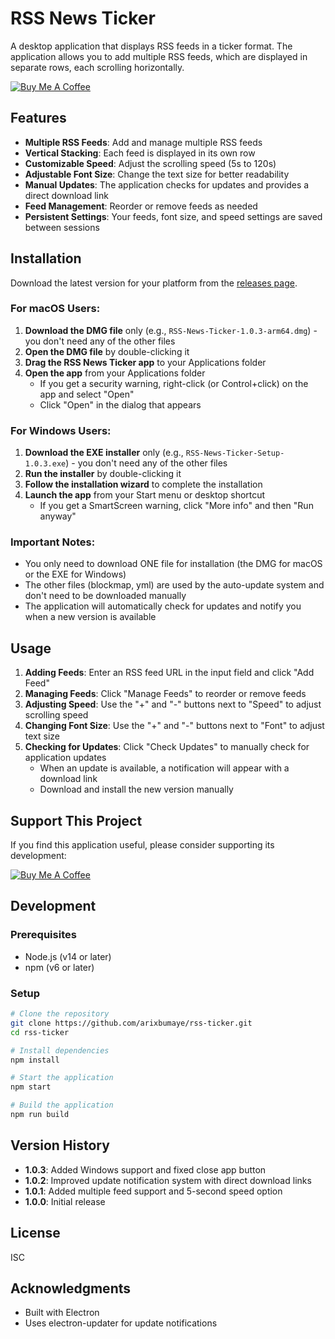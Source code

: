 # RSS News Ticker

A desktop application that displays RSS feeds in a ticker format. The application allows you to add multiple RSS feeds, which are displayed in separate rows, each scrolling horizontally.

[![Buy Me A Coffee](https://img.shields.io/badge/Buy%20Me%20A%20Coffee-Support%20This%20Project-yellow?style=for-the-badge&logo=buy-me-a-coffee)](https://buymeacoffee.com/bh2qKqcJtf)

## Features

- **Multiple RSS Feeds**: Add and manage multiple RSS feeds
- **Vertical Stacking**: Each feed is displayed in its own row
- **Customizable Speed**: Adjust the scrolling speed (5s to 120s)
- **Adjustable Font Size**: Change the text size for better readability
- **Manual Updates**: The application checks for updates and provides a direct download link
- **Feed Management**: Reorder or remove feeds as needed
- **Persistent Settings**: Your feeds, font size, and speed settings are saved between sessions

## Installation

Download the latest version for your platform from the [releases page](https://github.com/arixbumaye/rss-ticker/releases/latest).

### For macOS Users:

1. **Download the DMG file** only (e.g., `RSS-News-Ticker-1.0.3-arm64.dmg`) - you don't need any of the other files
2. **Open the DMG file** by double-clicking it
3. **Drag the RSS News Ticker app** to your Applications folder
4. **Open the app** from your Applications folder
   - If you get a security warning, right-click (or Control+click) on the app and select "Open"
   - Click "Open" in the dialog that appears

### For Windows Users:

1. **Download the EXE installer** only (e.g., `RSS-News-Ticker-Setup-1.0.3.exe`) - you don't need any of the other files
2. **Run the installer** by double-clicking it
3. **Follow the installation wizard** to complete the installation
4. **Launch the app** from your Start menu or desktop shortcut
   - If you get a SmartScreen warning, click "More info" and then "Run anyway"

### Important Notes:

- You only need to download ONE file for installation (the DMG for macOS or the EXE for Windows)
- The other files (blockmap, yml) are used by the auto-update system and don't need to be downloaded manually
- The application will automatically check for updates and notify you when a new version is available

## Usage

1. **Adding Feeds**: Enter an RSS feed URL in the input field and click "Add Feed"
2. **Managing Feeds**: Click "Manage Feeds" to reorder or remove feeds
3. **Adjusting Speed**: Use the "+" and "-" buttons next to "Speed" to adjust scrolling speed
4. **Changing Font Size**: Use the "+" and "-" buttons next to "Font" to adjust text size
5. **Checking for Updates**: Click "Check Updates" to manually check for application updates
   - When an update is available, a notification will appear with a download link
   - Download and install the new version manually

## Support This Project

If you find this application useful, please consider supporting its development:

[![Buy Me A Coffee](https://img.shields.io/badge/Buy%20Me%20A%20Coffee-Support%20This%20Project-yellow?style=for-the-badge&logo=buy-me-a-coffee)](https://buymeacoffee.com/bh2qKqcJtf)

## Development

### Prerequisites

- Node.js (v14 or later)
- npm (v6 or later)

### Setup

```bash
# Clone the repository
git clone https://github.com/arixbumaye/rss-ticker.git
cd rss-ticker

# Install dependencies
npm install

# Start the application
npm start

# Build the application
npm run build
```

## Version History

- **1.0.3**: Added Windows support and fixed close app button
- **1.0.2**: Improved update notification system with direct download links
- **1.0.1**: Added multiple feed support and 5-second speed option
- **1.0.0**: Initial release

## License

ISC

## Acknowledgments

- Built with Electron
- Uses electron-updater for update notifications 